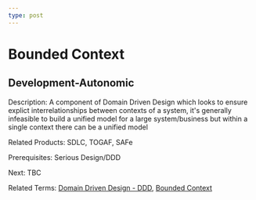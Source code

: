 ```yaml
---
type: post
---
```

# Bounded Context

## Development-Autonomic

Description: A component of Domain Driven Design which looks to ensure explict interrelationships between contexts of a system, it's generally infeasible to build a unified model for a large system/business but within a single context there can be a unified model 

Related Products: SDLC, TOGAF, SAFe

Prerequisites: Serious Design/DDD

Next: TBC

Related Terms: [Domain Driven Design - DDD](https://en.wikipedia.org/wiki/Domain-driven_design), [Bounded Context](https://martinfowler.com/bliki/BoundedContext.html)
